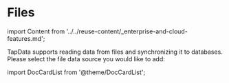 # Files

import Content from '../../reuse-content/_enterprise-and-cloud-features.md';

<Content />

TapData supports reading data from files and synchronizing it to databases. Please select the file data source you would like to add:

import DocCardList from '@theme/DocCardList';

<DocCardList />
